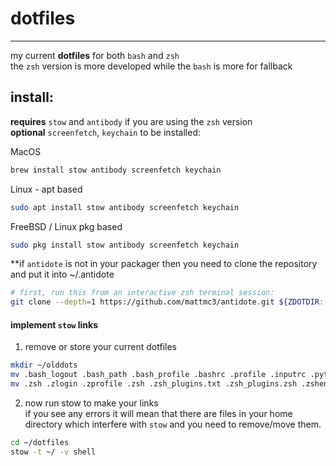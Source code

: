 # dotfiles
---
my current **dotfiles** for both `bash` and `zsh`  
the `zsh` version is more developed while the `bash` is more for fallback


## install:

**requires** `stow` and `antibody` if you are using the `zsh` version  
**optional** `screenfetch`, `keychain` to be installed:

   
MacOS
````bash
brew install stow antibody screenfetch keychain

````
   
Linux - apt based
````bash
sudo apt install stow antibody screenfetch keychain

````
   
FreeBSD / Linux pkg based
````bash
sudo pkg install stow antibody screenfetch keychain

````
   
**if `antidote` is not in your packager then you need to clone the repository and put it into ~/.antidote
````bash
# first, run this from an interactive zsh terminal session:
git clone --depth=1 https://github.com/mattmc3/antidote.git ${ZDOTDIR:-~}/.antidote
````


#### implement `stow` links

1. remove or store your current dotfiles
````bash
mkdir ~/olddots
mv .bash_logout .bash_path .bash_profile .bashrc .profile .inputrc .pythonstartup .aspell.conf olddots/
mv .zsh .zlogin .zprofile .zsh .zsh_plugins.txt .zsh_plugins.zsh .zshenv .zshrc olddots/
````

2.  now run stow to make your links  
if you see any errors it will mean that there are files in your home directory which interfere with `stow` and you need to remove/move them.
````bash
cd ~/dotfiles
stow -t ~/ -v shell
````



